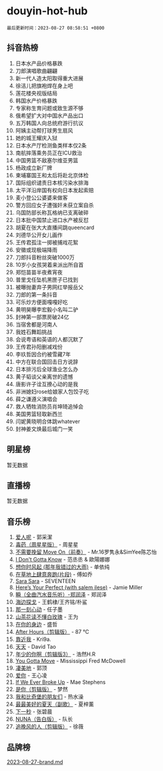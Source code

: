 # douyin-hot-hub

`最后更新时间：2023-08-27 08:58:51 +0800`

## 抖音热榜

1. 日本水产品价格暴跌
1. 刀郎演唱歌曲翩翩
1. 新一代人造太阳取得重大进展
1. 徐洁儿把旗袍焊在身上吧
1. 莲花楼央视版结局
1. 韩国水产价格暴跌
1. 专家称生育问题或致生源不够
1. 俄希望扩大对中国水产品出口
1. 五万韩国人向总统府游行抗议
1. 阿姨主动帮打球男生扇风
1. 她的城王耀庆入狱
1. 日本水产厅检测鱼类样本仅2条
1. 南航摔落乘务员正在ICU救治
1. 中国男篮不敌塞尔维亚男篮
1. 杨政成立新厂牌
1. 柬埔寨国王和太后将赴北京体检
1. 国际组织谴责日本核污染水排海
1. 太平洋沿岸国有权向日本发起索赔
1. 麦小登公公婆婆来做客
1. 警方回应女子遭强奸未获立案自杀
1. 乌国防部长称瓦格纳已支离破碎
1. 日本批中国禁止进口水产被反怼
1. 胡夏在张大大直播间跳queencard
1. 刘德华公开女儿画作
1. 王传君孤注一掷被捕戏花絮
1. 安徽或现极端降雨
1. 刀郎抖音粉丝突破1000万
1. 10岁小女孩哭着来派出所自首
1. 郑恺苗苗半夜煮宵夜
1. 普里戈任坠机黑匣子已找到
1. 被曝抛妻弃子男网红举报岳父
1. 刀郎的第一条抖音
1. 可乐炒方便面嘎嘎好吃
1. 黄明昊曝李宏毅小名叫二驴
1. 封神第一部票房破24亿
1. 当宿舍都是河南人
1. 我姓石舞蹈挑战
1. 会说粤语和英语的人都沉默了
1. 王传君孙阳删减戏份
1. 李玖哲因合约被雪藏7年
1. 中方在联合国回击日方说辞
1. 日本排污后全球渔业怎么办
1. 黄子韬谈父亲离世的遗憾
1. 唐影许子诠互撩心动的是我
1. 非洲媳妇rose给娘家人包饺子吃
1. 薛之谦遵义演唱会
1. 救人牺牲消防员肖坤琦追悼会
1. 美国男篮轻取新西兰
1. 闫妮黄晓明合体跳whatever
1. 封神姜文焕最后城门一笑

## 明星榜

暂无数据

## 直播榜

暂无数据

## 音乐榜

1. [爱人呢](https://sf6-cdn-tos.douyinstatic.com/obj/tos-cn-ve-2774/2041dc10f3c442f1992b439a00eaf2ba) - 郭采潔
1. [毒药（周星星版）](https://sf6-cdn-tos.douyinstatic.com/obj/tos-cn-ve-2774/oAXunb2JtDTQMcBfaEkg8Be5IhZQCmGByB0V33) - 周星星
1. [不需要挽留 Move On（前奏）](https://sf6-cdn-tos.douyinstatic.com/obj/tos-cn-ve-2774/ooCBhgCCkF4nExzQL9WZSUbitfA8IsDkgQIYhe) - Mr.16罗隽永&SimYee陈芯怡
1. [I Don't Gotta Know](https://sf6-cdn-tos.douyinstatic.com/obj/tos-cn-ve-2774/o8nCfgMGwCsAvgDe5bzzaDQDFf6ksAUxrlFC8J) - 范丞丞 & 歐陽娜娜
1. [想你时风起 (那年我错过的大雨)](https://sf3-cdn-tos.douyinstatic.com/obj/tos-cn-ve-2774/ooR7G8ftDMzIgnxa0HbReM4CZ74qknQABLtHB1) - 单依纯
1. [在草地上肆意奔跑(片段)](https://sf6-cdn-tos.douyinstatic.com/obj/tos-cn-ve-2774/8831d494742f45dabdfa8adb8b817259) - 傅如乔
1. [Sara Sara](https://sf3-cdn-tos.douyinstatic.com/obj/tos-cn-ve-2774/oAceDXU2gVHZCQFrkrYmX8e5tUBxQPb6Bmd2nF) - SEVENTEEN
1. [Here’s Your Perfect (with salem ilese)](https://sf3-cdn-tos.douyinstatic.com/obj/tos-cn-ve-2774/076b1576c6c546598f803fe53da388a7) - Jamie Miller
1. [瞬（全曲汽水音乐听）-郑润泽](https://sf3-cdn-tos.douyinstatic.com/obj/tos-cn-ve-2774/o4Vb9eJZClCZTnRQYy0BRSeHGrDtrkrQgIBvQt) - 郑润泽
1. [海边探戈](https://sf3-cdn-tos.douyinstatic.com/obj/tos-cn-ve-2774/os9gE0VQCGqt6VQkZDyBBYvfSDY0QFe3vVmubn) - 王鹤棣/王齐铭/朴鲨
1. [那一刻心动](https://sf3-cdn-tos.douyinstatic.com/obj/tos-cn-ve-2774/4c0ed00133e3439592b4741c72acc6f3) - 任子墨
1. [山茶花读不懂白玫瑰](https://sf6-cdn-tos.douyinstatic.com/obj/tos-cn-ve-2774/osfn8B7DktrRHEPJgPCfDbw7QDQEkwC16BxZg9) - 王为
1. [在你的身边](https://sf3-cdn-tos.douyinstatic.com/obj/tos-cn-ve-2774/9dce2ee6c9f84c17a6d68458730d7ae8) - 盛哲
1. [After Hours（剪辑版）](https://sf6-cdn-tos.douyinstatic.com/obj/tos-cn-ve-2774/owgWztApWhImMFMpyEyQfAIyIusRBioqSgWk7T) - 87 ℃
1. [靠近我](https://sf6-cdn-tos.douyinstatic.com/obj/tos-cn-ve-2774/oMGCfQ3FZdrziXO1QC8zgfNXawBf91hGAIvUrY) - Kri9a.
1. [天天](https://sf3-cdn-tos.douyinstatic.com/obj/tos-cn-ve-2774/6b075c4856e34a60a1ef022c4a80dec5) - David Tao
1. [年少的你啊（剪辑版3）](https://sf3-cdn-tos.douyinstatic.com/obj/tos-cn-ve-2774/oo2vDGhzyAtN1QLfh5k1iBIpWAv2NOZQysM5tK) - 浩然H.R
1. [You Gotta Move](https://sf3-cdn-tos.douyinstatic.com/obj/tos-cn-ve-2774/a2b672af67514106b25cdfd6f1a8aad2) - Mississippi Fred McDowell
1. [凄美地](https://sf6-cdn-tos.douyinstatic.com/obj/tos-cn-ve-2774/oshF4RgFMhmTSa4jCaHNUXI0NetFtBBQBzBZdf) - 郭顶
1. [爱你](https://sf6-cdn-tos.douyinstatic.com/obj/tos-cn-ve-2774/738d8b240f1e4519b44cf31c84e02e24) - 王心凌
1. [If We Ever Broke Up](https://sf6-cdn-tos.douyinstatic.com/obj/tos-cn-ve-2774/o8onj5HDk0ImtBmO0URBfeyCDXQJMYkQ1gb8Zy) - Mae Stephens
1. [是你（剪辑版）](https://sf3-cdn-tos.douyinstatic.com/obj/tos-cn-ve-2774/46019dae783c4c969944217fe1cfafc4) - 梦然
1. [我和比奇堡的朋友们](https://sf6-cdn-tos.douyinstatic.com/obj/tos-cn-ve-2774/f0505db981ea4a6d91453a15924a82aa) - 热水澡
1. [最最美好的夏天（副歌）](https://sf3-cdn-tos.douyinstatic.com/obj/tos-cn-ve-2774/o4FMghDLZkPIkCutdrsXlbTHcaZztBfeCp9AFS) - 夏梓薰
1. [下一秒](https://sf6-cdn-tos.douyinstatic.com/obj/tos-cn-ve-2774/16eedda97153423db2501ff6373be86a) - 张碧晨
1. [NUNA（告白版）](https://sf3-cdn-tos.douyinstatic.com/obj/tos-cn-ve-2774/a65828cbd8ce41a78a430a58b49f4feb) - 队长
1. [追晚风的人（剪辑版）](https://sf3-cdn-tos.douyinstatic.com/obj/tos-cn-ve-2774/560835060af84ac29cd5c12e2a98f7eb) - 徐薇

## 品牌榜

[2023-08-27-brand.md](2023-08-27-brand.md)

